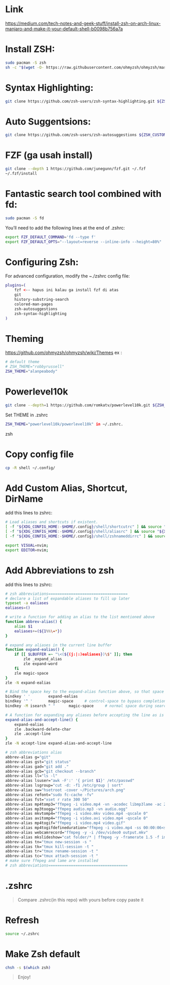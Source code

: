 # Link

https://medium.com/tech-notes-and-geek-stuff/install-zsh-on-arch-linux-manjaro-and-make-it-your-default-shell-b0098b756a7a

# Install ZSH:

```sh
sudo pacman -S zsh
sh -c "$(wget -O- https://raw.githubusercontent.com/ohmyzsh/ohmyzsh/master/tools/install.sh)"
```

# Syntax Highlighting:

```sh
git clone https://github.com/zsh-users/zsh-syntax-highlighting.git ${ZSH_CUSTOM:-~/.oh-my-zsh/custom}/plugins/zsh-syntax-highlighting
```

# Auto Suggentsions:

```sh
git clone https://github.com/zsh-users/zsh-autosuggestions ${ZSH_CUSTOM:-~/.oh-my-zsh/custom}/plugins/zsh-autosuggestions
```

# FZF (ga usah install)

```sh
git clone --depth 1 https://github.com/junegunn/fzf.git ~/.fzf
~/.fzf/install
```

# Fantastic search tool combined with fd:

```sh
sudo pacman -S fd
```

You’ll need to add the following lines at the end of .zshrc:

```sh
export FZF_DEFAULT_COMMAND='fd --type f'
export FZF_DEFAULT_OPTS="--layout=reverse --inline-info --height=80%"
```

# Configuring Zsh:

For advanced configuration, modify the ~./zshrc config file:

```sh
plugins=(
    fzf <-- hapus ini kalau ga install fzf di atas
    git
    history-substring-search
    colored-man-pages
    zsh-autosuggestions
    zsh-syntax-highlighting
)
```

# Theming

https://github.com/ohmyzsh/ohmyzsh/wiki/Themes
ex :

```sh
# default theme
# ZSH_THEME="robbyrussell"
ZSH_THEME="alanpeabody"
```

# Powerlevel10k

```sh
git clone --depth=1 https://github.com/romkatv/powerlevel10k.git ${ZSH_CUSTOM:-$HOME/.oh-my-zsh/custom}/themes/powerlevel10k
```

Set THEME in .zshrc

```sh
ZSH_THEME="powerlevel10k/powerlevel10k" in ~/.zshrc.
```

zsh

# Copy config file

```sh
cp -R shell ~/.config/
```

# Add Custom Alias, Shortcut, DirName

add this lines to zshrc:

```sh
# Load aliases and shortcuts if existent.
[ -f "${XDG_CONFIG_HOME:-$HOME/.config}/shell/shortcutrc" ] && source "${XDG_CONFIG_HOME:-$HOME/.config}/shell/shortcutrc"
[ -f "${XDG_CONFIG_HOME:-$HOME/.config}/shell/aliasrc" ] && source "${XDG_CONFIG_HOME:-$HOME/.config}/shell/aliasrc"
[ -f "${XDG_CONFIG_HOME:-$HOME/.config}/shell/zshnameddirrc" ] && source "${XDG_CONFIG_HOME:-$HOME/.config}/shell/zshnameddirrc"

export VISUAL=nvim;
export EDITOR=nvim;

```

# Add Abbreviations to zsh

add this lines to zshrc:

```sh
# zsh abbreviations===================================
# declare a list of expandable aliases to fill up later
typeset -a ealiases
ealiases=()

# write a function for adding an alias to the list mentioned above
function abbrev-alias() {
    alias $1
    ealiases+=(${1%%\=*})
}

# expand any aliases in the current line buffer
function expand-ealias() {
    if [[ $LBUFFER =~ "\<(${(j:|:)ealiases})\$" ]]; then
        zle _expand_alias
        zle expand-word
    fi
    zle magic-space
}
zle -N expand-ealias

# Bind the space key to the expand-alias function above, so that space will expand any expandable aliases
bindkey ' '        expand-ealias
bindkey '^ '       magic-space     # control-space to bypass completion
bindkey -M isearch " "      magic-space     # normal space during searches

# A function for expanding any aliases before accepting the line as is and executing the entered command
expand-alias-and-accept-line() {
    expand-ealias
    zle .backward-delete-char
    zle .accept-line
}
zle -N accept-line expand-alias-and-accept-line

# zsh abbreviations alias
abbrev-alias g="git"
abbrev-alias gst="git status"
abbrev-alias gad="git add ."
abbrev-alias gcb="git checkout --branch"
abbrev-alias ll="ls -l"
abbrev-alias lsuser="awk -F':' '{ print $1}' /etc/passwd"
abbrev-alias lsgroup="cut -d: -f1 /etc/group | sort"
abbrev-alias sw="hsetroot -cover ~/Pictures/arch.png"
abbrev-alias refont="sudo fc-cache -fv"
abbrev-alias fst="xset r rate 300 50"
abbrev-alias mp4tomp3="ffmpeg -i video.mp4 -vn -acodec libmp3lame -ac 2 -ab 160k -ar 48000 audio.mp3"
abbrev-alias mp3toogg="ffmpeg audio.mp3 -vn audio.ogg"
abbrev-alias mkvtomp4="ffmpeg -i video.mkv video.mp4 -qscale 0"
abbrev-alias avitomp4="ffmpeg -i video.avi video.mp4 -qscale 0"
abbrev-alias mp4togif="ffmpeg -i video.mp4 video.gif"
abbrev-alias mp4togifdefineduration="ffmpeg -i video.mp4 -ss 00:00:06<start-time> -t 4<duration> video.gif"
abbrev-alias webcamrecord="ffmpeg -y -i /dev/video0 output.mkv"
abbrev-alias mkslideshow="cat folder/* | ffmpeg -y -framerate 1.5 -f image2pipe -i - -i sound.ogg -acodec copy output.mkv"
abbrev-alias tn="tmux new-session -s "
abbrev-alias tk="tmux kill-session -t "
abbrev-alias tr="tmux rename-session -t "
abbrev-alias tc="tmux attach-session -t "
# make sure ffmpeg and lame are installed
# zsh abbreviations===================================

```

# .zshrc

> Compare .zshrc(in this repo) with yours before copy paste it

# Refresh

```sh
source ~/.zshrc
```

# Make Zsh default

```sh
chsh -s $(which zsh)
```

> Enjoy!
